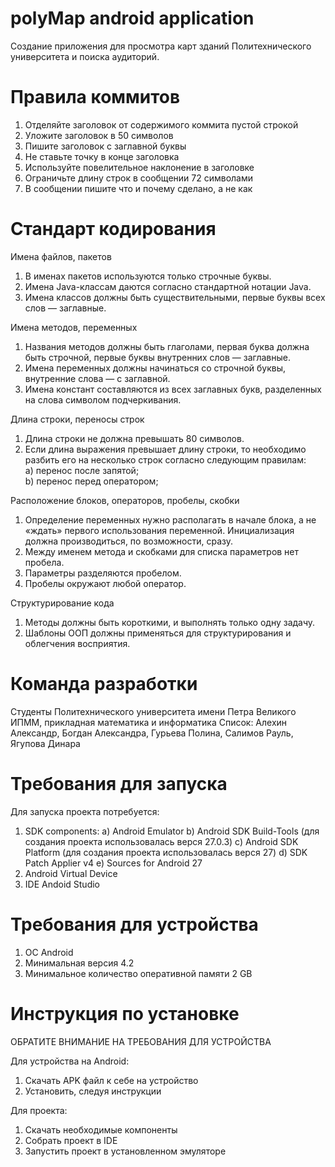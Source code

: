 polyMap android application
=============================

Создание приложения для просмотра карт зданий Политехнического университета и поиска аудиторий.

Правила коммитов
=============================
1) Отделяйте заголовок от содержимого коммита пустой строкой
2) Уложите заголовок в 50 символов
3) Пишите заголовок с заглавной буквы
4) Не ставьте точку в конце заголовка
5) Используйте повелительное наклонение в заголовке
6) Ограничьте длину строк в сообщении 72 символами
7) В сообщении пишите что и почему сделано, а не как

Стандарт кодирования
=============================
Имена файлов, пакетов   
  1) В именах пакетов используются только строчные буквы.  
  2) Имена Java-классам даются согласно стандартной нотации Java. 
  3) Имена классов должны быть существительными, первые буквы всех слов — заглавные.    
  
Имена методов, переменных  
  1) Названия методов должны быть глаголами, первая буква должна быть строчной, первые буквы внутренних слов — заглавные.  
  2) Имена переменных должны начинаться со строчной буквы, внутренние слова — с заглавной.   
  3) Имена констант составляются из всех заглавных букв, разделенных на слова символом подчеркивания.    

Длина строки, переносы строк     
  1) Длина строки не должна превышать 80 символов.   
  2) Если длина выражения превышает длину строки, то необходимо разбить его на несколько строк согласно следующим правилам:    
    а) перенос после запятой;    
    b) перенос перед оператором;   
    
Расположение блоков, операторов, пробелы, скобки    
  1) Определение переменных нужно располагать в начале блока, а не «ждать» первого использования переменной. Инициализация должна        производиться, по возможности, сразу.   
  2) Между именем метода и скобками для списка параметров нет пробела.   
  3) Параметры разделяются пробелом.   
  4) Пробелы окружают любой оператор.  
  
Структурирование кода   
  1) Методы должны быть короткими, и выполнять только одну задачу.   
  2) Шаблоны ООП должны применяться для структурирования и облегчения восприятия.

Команда разработки
=============================
Студенты Политехнического университета имени Петра Великого
ИПММ, прикладная математика и информатика
Список: Алехин Александр, Богдан Александра, Гурьева Полина, Салимов Рауль, Ягупова Динара

Требования для запуска
=============================
Для запуска проекта потребуется:
1) SDK components:
  a) Android Emulator
  b) Android SDK Build-Tools (для создания проекта использовалась верся 27.0.3)
  c) Android SDK Platform (для создания проекта использовалась верся 27)
  d) SDK Patch Applier v4
  e) Sources for Android 27
2) Android Virtual Device
3) IDE Andoid Studio

Требования для устройства
=============================
1) OC Android
2) Минимальная версия 4.2
3) Минимальное количество оперативной памяти 2 GB

Инструкция по установке
=============================
ОБРАТИТЕ ВНИМАНИЕ НА ТРЕБОВАНИЯ ДЛЯ УСТРОЙСТВА

Для устройства на Android:
1) Скачать APK файл к себе на устройство
2) Установить, следуя инструкции

Для проекта:
1) Скачать необходимые компоненты
2) Собрать проект в IDE
3) Запустить проект в установленном эмуляторе
